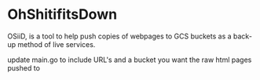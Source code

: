# OhShitifitsDown
OSiiD, is a tool to help push copies of webpages to GCS buckets as a back-up method of live services.

update main.go to include URL's and a bucket you want the raw html pages pushed to